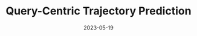 ---
title: "Query-Centric Trajectory Prediction"
collection: publications
permalink: /publication/qcnet
excerpt: 'A query-centric paradigm for trajectory prediction, enabling streaming scene encoding, parallel multi-agent decoding, multi-modal and long-term prediction.'
date: 2023-05-19
venue: 'CVPR 2023 (ranked 1st on Argoverse 1 and Argoverse 2 motion forecasting benchmarks)'
paperurl: 'https://openaccess.thecvf.com/content/CVPR2023/papers/Zhou_Query-Centric_Trajectory_Prediction_CVPR_2023_paper.pdf'
imgurl: 'qcnet.png'
show: true
authors:
    - name: Zikang Zhou
    - name: Jianping Wang
    - name: Yung-Hui Li
    - name: Yu-Kai Huang
links:
    - name: Paper
      link: https://openaccess.thecvf.com/content/CVPR2023/papers/Zhou_Query-Centric_Trajectory_Prediction_CVPR_2023_paper.pdf
---